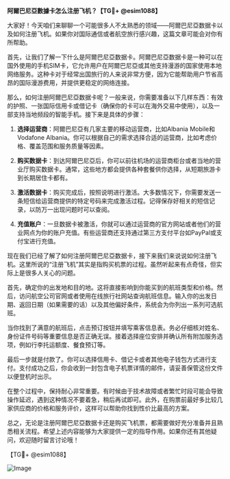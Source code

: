 **阿爾巴尼亞數據卡怎么注册飞机？【TG💪+ @esim1088】**

大家好！今天咱们来聊聊一个可能很多人不太熟悉的领域——阿爾巴尼亞数据卡以及如何注册飞机。如果你对国际通信或者航空旅行感兴趣，这篇文章可能会对你有所帮助。

首先，让我们了解一下什么是阿爾巴尼亞数据卡。阿爾巴尼亞数据卡是一种可以在国外使用的手机SIM卡，它允许用户在阿爾巴尼亞或其他支持漫游的国家使用本地网络服务。这种卡对于经常出国旅行的人来说非常方便，因为它能帮助用户节省高昂的国际漫游费用，并提供更稳定的网络连接。

那么，如何注册阿爾巴尼亞数据卡呢？一般来说，你需要准备以下几样东西：有效的护照、一张国际信用卡或借记卡（确保你的卡可以在海外交易中使用），以及一部支持当地频段的智能手机。接下来是具体的步骤：

1. **选择运营商**：阿爾巴尼亞有几家主要的移动运营商，比如Albania Mobile和Vodafone Albania。你可以根据自己的需求选择合适的运营商，比如考虑价格、覆盖范围和服务质量等因素。

2. **购买数据卡**：到达阿爾巴尼亞后，你可以前往机场的运营商柜台或者当地的营业厅购买数据卡。通常，这些地方都会提供各种套餐供你选择，从短期旅游卡到长期居住卡都有。

3. **激活数据卡**：购买完成后，按照说明进行激活。大多数情况下，你需要发送一条短信给运营商提供的特定号码来完成激活过程。记得保存好相关的短信记录，以防万一出现问题时可以查阅。

4. **充值账户**：一旦数据卡被激活，你就可以通过运营商的官方网站或者他们的营业网点为你的账户充值。有些运营商还支持通过第三方支付平台如PayPal或支付宝进行充值。

现在我们已经了解了如何注册阿爾巴尼亞数据卡，接下来我们来说说如何注册飞机。这里所说的“注册飞机”其实是指购买机票的过程。虽然听起来有点奇怪，但实际上是很多人关心的问题。

首先，确定你的出发地和目的地。这将直接影响到你能买到的航班类型和价格。然后，访问航空公司官网或者使用在线旅行社网站查询航班信息。输入你的出发日期、返回日期（如果需要的话）以及其他偏好条件，系统会为你列出一系列可选航班。

当你找到了满意的航班后，点击预订按钮并填写乘客信息表。务必仔细核对姓名、身份证件号码等重要信息是否正确无误。接着选择座位安排并确认所有附加服务选项，例如行李托运额度、餐食预订等。

最后一步就是付款了。你可以选择信用卡、借记卡或者其他电子钱包方式进行支付。支付成功之后，你会收到一封包含电子机票详情的邮件，请妥善保管这份文件以便登机时出示。

在整个过程中，保持耐心非常重要。有时候由于技术故障或者繁忙时段可能会导致操作延迟，遇到这种情况不要着急，稍后再试即可。此外，在购票前最好多比较几家供应商的价格和服务评价，这样可以帮助你找到性价比最高的方案。

总之，无论是注册阿爾巴尼亞数据卡还是购买飞机票，都需要做好充分准备并且熟悉相关流程。希望上述内容能够为大家提供一定的指导作用。如果你还有其他疑问，欢迎随时留言讨论哦！

【TG💪+ @esim1088】

![Image](https://i.postimg.cc/4NQfJmqS/Snipaste-2025-05-13-00-14-12.png)